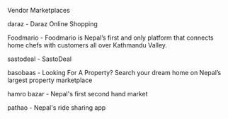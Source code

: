Vendor Marketplaces

daraz - Daraz Online Shopping

Foodmario - Foodmario is Nepal’s first and only platform that connects home chefs with customers all over Kathmandu Valley.

sastodeal - SastoDeal

basobaas - Looking For A Property? Search your dream home on Nepal’s largest property marketplace

hamro bazar - Nepal's first second hand market

pathao - Nepal's ride sharing app
